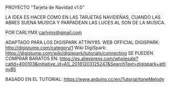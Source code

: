 PROYECTO "Tarjeta de Navidad v1.0" 

LA IDEA ES HACER COMO EN LAS TARJETAS NAVIDEÑAS, CUANDO LAS ABRES SUENA MUSICA 
Y PARPADEAN LAS LUCES AL SON DE LA MUSICA.

POR CARLYMX carlymx@gmail.com

ADAPTADO PARA LOS DIGISPARK ATTINY85.
WEB OFFICIAL DIGISPARK: http://digistump.com/category/1
Wiki DigiSpark: https://digistump.com/wiki/digispark/tutorials/connecting
SE PUEDEN COMPRAR BARATOS EN: https://es.aliexpress.com/wholesale?catId=400103&initiative_id=AS_20161203125247&SearchText=digispark+attiny85

BASADO EN EL TUTORIAL: https://www.arduino.cc/en/Tutorial/toneMelody
